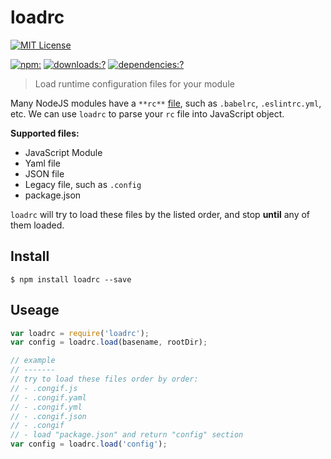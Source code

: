 # loadrc 

[![MIT License](https://img.shields.io/badge/license-MIT_License-green.svg?style=flat-square)](https://github.com/bubkoo/loadrc/blob/master/LICENSE) 

[![npm:](https://img.shields.io/npm/v/loadrc.svg?style=flat-square)](https://www.npmjs.com/packages/loadrc)
[![downloads:?](https://img.shields.io/npm/dm/loadrc.svg?style=flat-square)](https://www.npmjs.com/packages/loadrc)
[![dependencies:?](https://img.shields.io/david/bubkoo/loadrc.svg?style=flat-square)](https://david-dm.org/bubkoo/loadrc)

> Load runtime configuration files for your module


Many NodeJS modules have a `**rc**` [file](http://stackoverflow.com/questions/11030552/what-does-rc-mean-in-dot-files), such as `.babelrc`, `.eslintrc.yml`, etc. We can use `loadrc` to parse your `rc` file into JavaScript object.

**Supported files:**

- JavaScript Module
- Yaml file
- JSON file
- Legacy file, such as `.config`
- package.json


`loadrc` will try to load these files by the listed order, and stop **until** any of them loaded.

 
## Install

```
$ npm install loadrc --save
```

## Useage

```js
var loadrc = require('loadrc');
var config = loadrc.load(basename, rootDir);

// example
// -------
// try to load these files order by order: 
// - .congif.js
// - .congif.yaml
// - .congif.yml
// - .congif.json
// - .congif
// - load "package.json" and return "config" section
var config = loadrc.load('config');
```

